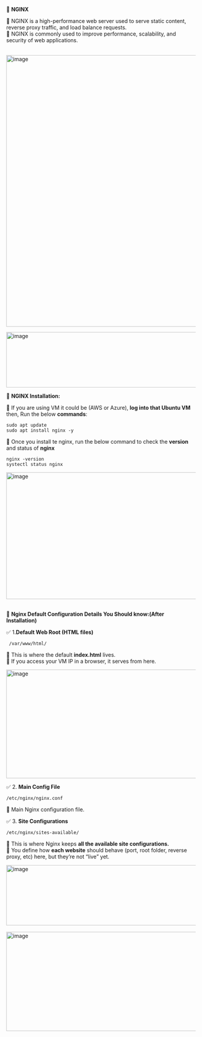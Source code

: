 📌 **NGINX** <br/>

🔹 NGINX is a high-performance web server used to serve static content, reverse proxy traffic, and load balance requests. <br/>
🔹 NGINX is commonly used to improve performance, scalability, and security of web applications. <br/> <br/>

<img width="1210" height="720" alt="image" src="https://github.com/user-attachments/assets/54c6b3ee-a447-4d1c-84d5-3cdc6128cdf3" /> <br/>

<img width="818" height="147" alt="image" src="https://github.com/user-attachments/assets/81fe9ab5-14e1-4568-819f-957685fdc1f7" /> <br/>

📌 **NGINX Installation:** <br/>

🔹 If you are using VM it could be (AWS or Azure), **log into that Ubuntu VM** then, Run the below **commands**: <br/>

    sudo apt update
    sudo apt install nginx -y

🔹 Once you install te nginx, run the below command to check the **version** and status of **nginx**  <br/>

    nginx -version
    systectl status nginx 
    
<img width="1091" height="336" alt="image" src="https://github.com/user-attachments/assets/45e2cb25-9fff-43f2-a06d-0986c79e0014" />  <br/> <br/>
    

  🧾 **Nginx Default Configuration Details You Should know:(After Installation)** <br/>

✅ 1.**Default Web Root (HTML files)** <br/>

     /var/www/html/

📍 This is where the default **index.html** lives. <br/>
📍 If you access your VM IP in a browser, it serves from here. <br/>

<img width="505" height="288" alt="image" src="https://github.com/user-attachments/assets/e0e0db1c-50ab-4963-8757-cf8fb0bd029d" />  <br/>

✅ 2. **Main Config File** <br/>

    /etc/nginx/nginx.conf

📍 Main Nginx configuration file.    <br/>

✅ 3. **Site Configurations** <br/>

    /etc/nginx/sites-available/ 

📍 This is where Nginx keeps **all the available site configurations.** <br/>
📍 You define how **each website** should behave (port, root folder, reverse proxy, etc) here, but they’re not “live” yet. <br/>

 <img width="1215" height="160" alt="image" src="https://github.com/user-attachments/assets/5ea751a5-ad04-46c6-9741-2903ab6a307e" />
<br/> <br/>

 <img width="552" height="263" alt="image" src="https://github.com/user-attachments/assets/8fa46b59-fe6a-4119-a488-dd384f10475c" />
 <br/>

  

